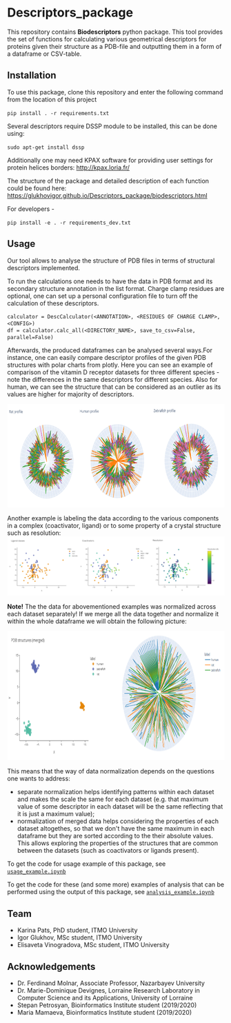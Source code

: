 # Descriptors_package
This repository contains **Biodescriptors** python package. This tool provides the set of functions for calculating various geometrical descriptors for proteins given their structure as a PDB-file and outputting them in a form of a dataframe or CSV-table.


## Installation

To use this package, clone this repository and enter the following command from the location of this project

  `pip install . -r requirements.txt`

Several descriptors require DSSP module to be installed, this can be done using:

`sudo apt-get install dssp`

Additionally one may need KPAX software for providing user settings for protein helices borders: http://kpax.loria.fr/ 

The structure of the package and detailed description of each function could be found here: https://glukhovigor.github.io/Descriptors_package/biodescriptors.html

For developers - 

  `pip install -e . -r requirements_dev.txt`
  
## Usage

Our tool allows to analyse the structure of PDB files in terms of structural descriptors implemented.

To run the calculations one needs to have the data in PDB format and its secondary structure annotation in the list format.
Charge clamp residues are optional, one can set up a personal configuration file to turn off the calculation of these descriptors.

```
calculator = DescCalculator(<ANNOTATION>, <RESIDUES OF CHARGE CLAMP>, <CONFIG>)
df = calculator.calc_all(<DIRECTORY_NAME>, save_to_csv=False, parallel=False)
```


Afterwards, the produced dataframes can be analysed several ways.For instance, one can easily compare descriptor profiles of the given PDB structures with polar charts from plotly. Here you can see an example of comparison of the vitamin D receptor datasets for three different species - note the differences in the same descriptors for different species. Also for human, we can see the structure that can be considered as an outlier as its values are higher for majority of descriptors.

<img src="https://github.com/GlukhovIgor/Descriptors_package/blob/main/docs/profiles.png"  width="700" height="240">

Another example is labeling the data according to the various components in a complex (coactivator, ligand) or to some property of a crystal structure such as resolution:
![parameters comparison](docs/parameters.png)

**Note!** The the data for abovementioned examples was normalized across each dataset separately! If we merge all the data together and normalize it within the whole dataframe we will obtain the following picture:

<img src="https://github.com/GlukhovIgor/Descriptors_package/blob/main/docs/plot-species.png"  width="800" height="300">

This means that the way of data normalization depends on the questions one wants to address: 

- separate normalization helps identifying patterns within each dataset and makes the scale the same for each dataset (e.g. that maximum value of some descriptor in each dataset will be the same reflecting that it is just a maximum value);
- normalization of merged data helps considering the properties of each dataset altogethes, so that we don't have the same maximum in each dataframe but they are sorted according to the their absolute values. This allows exploring the properties of the structures that are common between the datasets (such as coactivators or ligands present).


To get the code for usage example of this package, see [`usage_example.ipynb`](usage_example.ipynb)

To get the code for these (and some more) examples of analysis that can be performed using the output of this package, see [`analysis_example.ipynb`](analysis_example.ipynb)


## Team
- Karina Pats, PhD student, ITMO University
- Igor Glukhov, MSc student, ITMO University
- Elisaveta Vinogradova, MSc student, ITMO University


## Acknowledgements
- Dr. Ferdinand Molnar, Associate Professor, Nazarbayev University
- Dr. Marie-Dominique Devignes, Lorraine Research Laboratory in Computer Science and its Applications, University of Lorraine
- Stepan Petrosyan, Bioinformatics Institute student (2019/2020)
- Maria Mamaeva, Bioinformatics Institute student (2019/2020)
